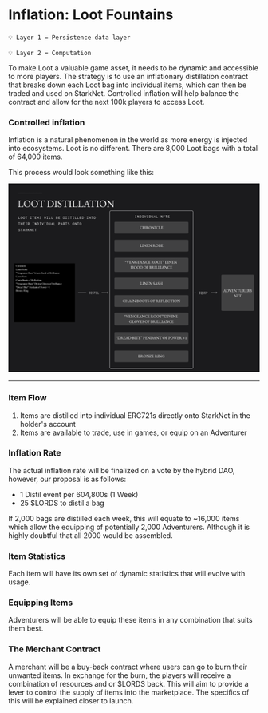 # Inflation: Loot Fountains

`💡 Layer 1 = Persistence data layer`

`💡 Layer 2 = Computation`

To make Loot a valuable game asset, it needs to be dynamic and accessible to more players. The strategy is to use an inflationary distillation contract that breaks down each Loot bag into individual items, which can then be traded and used on StarkNet. Controlled inflation will help balance the contract and allow for the next 100k players to access Loot.

### Controlled inflation

Inflation is a natural phenomenon in the world as more energy is injected into ecosystems. Loot is no different. There are 8,000 Loot bags with a total of 64,000 items.

This process would look something like this:

![Loot Distillation](static/img/game/loot-distilation.png)

---

### Item Flow

1. Items are distilled into individual ERC721s directly onto StarkNet in the holder's account
2. Items are available to trade, use in games, or equip on an Adventurer

### Inflation Rate

The actual inflation rate will be finalized on a vote by the hybrid DAO, however, our proposal is as follows:

- 1 Distil event per 604,800s (1 Week)
- 25 $LORDS to distil a bag

If 2,000 bags are distilled each week, this will equate to ~16,000 items which allow the equipping of potentially 2,000 Adventurers. Although it is highly doubtful that all 2000 would be assembled.

### Item Statistics

Each item will have its own set of dynamic statistics that will evolve with usage.

### Equipping Items

Adventurers will be able to equip these items in any combination that suits them best.

### The Merchant Contract

A merchant will be a buy-back contract where users can go to burn their unwanted items. In exchange for the burn, the players will receive a combination of resources and or $LORDS back. This will aim to provide a lever to control the supply of items into the marketplace. The specifics of this will be explained closer to launch.
